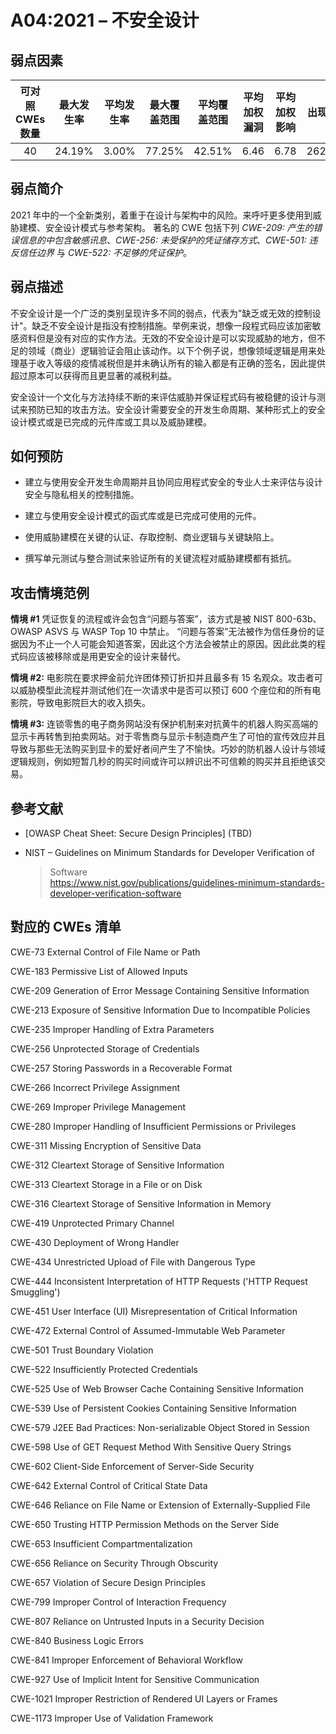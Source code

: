 # A04:2021 – 不安全设计

## 弱点因素

| 可对照 CWEs 数量 | 最大发生率 | 平均发生率 | 最大覆盖范围 | 平均覆盖范围 | 平均加权漏洞 | 平均加权影响 | 出现次数 | 所有相关 CVEs 数量 |
| :--------------: | :--------: | :--------: | :----------: | :----------: | :----------: | :----------: | :------: | :----------------: |
|        40        |   24.19%   |   3.00%    |    77.25%    |    42.51%    |     6.46     |     6.78     | 262,407  |       2,691        |

## 弱点简介

2021 年中的一个全新类别，着重于在设计与架构中的风险。来呼吁更多使用到威胁建模、安全设计模式与参考架构。
著名的 CWE 包括下列 _CWE-209: 产生的错误信息的中包含敏感讯息_、_CWE-256: 未受保护的凭证储存方式_、_CWE-501: 违反信任边界_ 与 _CWE-522: 不足够的凭证保护_。

## 弱点描述

不安全设计是一个广泛的类别呈现许多不同的弱点，代表为"缺乏或无效的控制设计"。缺乏不安全设计是指没有控制措施。举例来说，想像一段程式码应该加密敏感资料但是没有对应的实作方法。无效的不安全设计是可以实现威胁的地方，但不足的领域（商业）逻辑验证会阻止该动作。以下个例子说，想像领域逻辑是用来处理基于收入等级的疫情减税但是并未确认所有的输入都是有正确的签名，因此提供超过原本可以获得而且更显著的减税利益。

安全设计一个文化与方法持续不断的来评估威胁并保证程式码有被稳健的设计与测试来预防已知的攻击方法。安全设计需要安全的开发生命周期、某种形式上的安全设计模式或是已完成的元件库或工具以及威胁建模。

## 如何预防

- 建立与使用安全开发生命周期并且协同应用程式安全的专业人士来评估与设计安全与隐私相关的控制措施。

- 建立与使用安全设计模式的函式库或是已完成可使用的元件。

- 使用威胁建模在关键的认证、存取控制、商业逻辑与关键缺陷上。

- 撰写单元测试与整合测试来验证所有的关键流程对威胁建模都有抵抗。

## 攻击情境范例

**情境 #1** 凭证恢复的流程或许会包含“问题与答案”，该方式是被 NIST 800-63b、OWASP ASVS 与 WASP Top 10 中禁止。 “问题与答案”无法被作为信任身份的证据因为不止一个人可能会知道答案，因此这个方法会被禁止的原因。因此此类的程式码应该被移除或是用更安全的设计来替代。

**情境 #2:** 电影院在要求押金前允许团体预订折扣并且最多有 15 名观众。攻击者可以威胁模型此流程并测试他们在一次请求中是否可以预订 600 个座位和的所有电影院，导致电影院巨大的收入损失。

**情境 #3:** 连锁零售的电子商务网站没有保护机制来对抗黄牛的机器人购买高端的显示卡再转售到拍卖网站。对于零售商与显示卡制造商产生了可怕的宣传效应并且导致与那些无法购买到显卡的爱好者间产生了不愉快。巧妙的防机器人设计与领域逻辑规则，例如短暂几秒的购买时间或许可以辨识出不可信赖的购买并且拒绝该交易。

## 參考文献

- \[OWASP Cheat Sheet: Secure Design Principles\] (TBD)

- NIST – Guidelines on Minimum Standards for Developer Verification of
  > Software  
  > https://www.nist.gov/publications/guidelines-minimum-standards-developer-verification-software

## 對应的 CWEs 清单

CWE-73 External Control of File Name or Path

CWE-183 Permissive List of Allowed Inputs

CWE-209 Generation of Error Message Containing Sensitive Information

CWE-213 Exposure of Sensitive Information Due to Incompatible Policies

CWE-235 Improper Handling of Extra Parameters

CWE-256 Unprotected Storage of Credentials

CWE-257 Storing Passwords in a Recoverable Format

CWE-266 Incorrect Privilege Assignment

CWE-269 Improper Privilege Management

CWE-280 Improper Handling of Insufficient Permissions or Privileges

CWE-311 Missing Encryption of Sensitive Data

CWE-312 Cleartext Storage of Sensitive Information

CWE-313 Cleartext Storage in a File or on Disk

CWE-316 Cleartext Storage of Sensitive Information in Memory

CWE-419 Unprotected Primary Channel

CWE-430 Deployment of Wrong Handler

CWE-434 Unrestricted Upload of File with Dangerous Type

CWE-444 Inconsistent Interpretation of HTTP Requests ('HTTP Request
Smuggling')

CWE-451 User Interface (UI) Misrepresentation of Critical Information

CWE-472 External Control of Assumed-Immutable Web Parameter

CWE-501 Trust Boundary Violation

CWE-522 Insufficiently Protected Credentials

CWE-525 Use of Web Browser Cache Containing Sensitive Information

CWE-539 Use of Persistent Cookies Containing Sensitive Information

CWE-579 J2EE Bad Practices: Non-serializable Object Stored in Session

CWE-598 Use of GET Request Method With Sensitive Query Strings

CWE-602 Client-Side Enforcement of Server-Side Security

CWE-642 External Control of Critical State Data

CWE-646 Reliance on File Name or Extension of Externally-Supplied File

CWE-650 Trusting HTTP Permission Methods on the Server Side

CWE-653 Insufficient Compartmentalization

CWE-656 Reliance on Security Through Obscurity

CWE-657 Violation of Secure Design Principles

CWE-799 Improper Control of Interaction Frequency

CWE-807 Reliance on Untrusted Inputs in a Security Decision

CWE-840 Business Logic Errors

CWE-841 Improper Enforcement of Behavioral Workflow

CWE-927 Use of Implicit Intent for Sensitive Communication

CWE-1021 Improper Restriction of Rendered UI Layers or Frames

CWE-1173 Improper Use of Validation Framework
